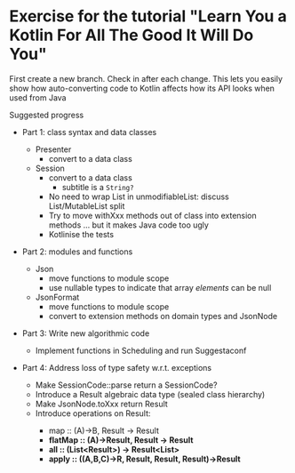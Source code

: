 Exercise for the tutorial "Learn You a Kotlin For All The Good It Will Do You"
==============================================================================

First create a new branch. Check in after each change.  This lets you
easily show how auto-converting code to Kotlin affects how its API
looks when used from Java

Suggested progress

* Part 1: class syntax and data classes
  * Presenter
    * convert to a data class
  * Session
    * convert to a data class
      * subtitle is a `String?`
    * No need to wrap List in unmodifiableList: discuss List/MutableList split
    * Try to move withXxx methods out of class into extension methods ... but it makes Java code too ugly
    * Kotlinise the tests
    
* Part 2: modules and functions
  * Json
    * move functions to module scope
    * use nullable types to indicate that array *elements* can be null
  * JsonFormat
    * move functions to module scope
    * convert to extension methods on domain types and JsonNode

* Part 3: Write new algorithmic code
  * Implement functions in Scheduling and run Suggestaconf

* Part 4: Address loss of type safety w.r.t. exceptions
  * Make SessionCode::parse return a SessionCode?
  * Introduce a Result<T> algebraic data type (sealed class hierarchy)
  * Make JsonNode.toXxx return Result<Xxx>
  * Introduce operations on Result<T>:
    * map :: (A)->B, Result<A> -> Result<B>
    * flatMap :: (A)->Result<B>, Result<A> -> Result<B>
    * all :: (List<Result<T>>) -> Result<List<T>>
    * apply :: ((A,B,C)->R, Result<A>, Result<B>, Result<C>)->Result<R>
